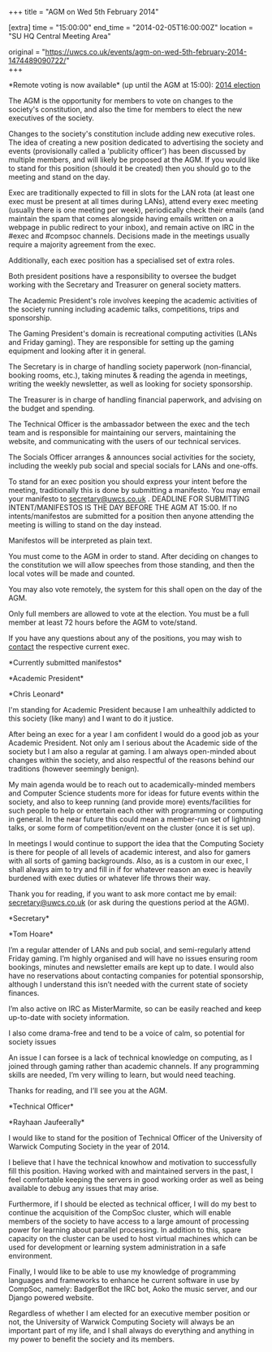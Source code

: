 +++
title = "AGM on Wed 5th February 2014"

[extra]
time = "15:00:00"
end_time = "2014-02-05T16:00:00Z"
location = "SU HQ Central Meeting Area"

original = "https://uwcs.co.uk/events/agm-on-wed-5th-february-2014-1474489090722/"    
+++

\*Remote voting is now available\* (up until the AGM at 15:00): [2014 election](http://uwcs.co.uk/elections/details/6/)

The AGM is the opportunity for members to vote on changes to the society's constitution, and also the time for members to elect the new executives of the society.

Changes to the society's constitution include adding new executive roles. The idea of creating a new position dedicated to advertising the society and events (provisionally called a 'publicity officer') has been discussed by multiple members, and will likely be proposed at the AGM. If you would like to stand for this position (should it be created) then you should go to the meeting and stand on the day.

Exec are traditionally expected to fill in slots for the LAN rota (at least one exec must be present at all times during LANs), attend every exec meeting (usually there is one meeting per week), periodically check their emails (and maintain the spam that comes alongside having emails written on a webpage in public redirect to your inbox), and remain active on IRC in the \#exec and \#compsoc channels. Decisions made in the meetings usually require a majority agreement from the exec.

Additionally, each exec position has a specialised set of extra roles.

Both president positions have a responsibility to oversee the budget working with the Secretary and Treasurer on general society matters.

The Academic President's role involves keeping the academic activities of the society running including academic talks, competitions, trips and sponsorship.

The Gaming President's domain is recreational computing activities (LANs and Friday gaming). They are responsible for setting up the gaming equipment and looking after it in general.

The Secretary is in charge of handling society paperwork (non-financial, booking rooms, etc.), taking minutes & reading the agenda in meetings, writing the weekly newsletter, as well as looking for society sponsorship.

The Treasurer is in charge of handling financial paperwork, and advising on the budget and spending.

The Technical Officer is the ambassador between the exec and the tech team and is responsible for maintaining our servers, maintaining the website, and communicating with the users of our technical services.

The Socials Officer arranges & announces social activities for the society, including the weekly pub social and special socials for LANs and one-offs.

To stand for an exec position you should express your intent before the meeting, traditionally this is done by submitting a manifesto. You may email your manifesto to <secretary@uwcs.co.uk> . DEADLINE FOR SUBMITTING INTENT/MANIFESTOS IS THE DAY BEFORE THE AGM AT 15:00. If no intents/manifestos are submitted for a position then anyone attending the meeting is willing to stand on the day instead.

Manifestos will be interpreted as plain text.

You must come to the AGM in order to stand. After deciding on changes to the constitution we will allow speeches from those standing, and then the local votes will be made and counted.

You may also vote remotely, the system for this shall open on the day of the AGM.

Only full members are allowed to vote at the election. You must be a full member at least 72 hours before the AGM to vote/stand.

If you have any questions about any of the positions, you may wish to [contact](http://uwcs.co.uk/cms/contact/) the respective current exec.

\*Currently submitted manifestos\*

\*Academic President\*

\*Chris Leonard\*

I'm standing for Academic President because I am unhealthily addicted to this society (like many) and I want to do it justice.

After being an exec for a year I am confident I would do a good job as your Academic President. Not only am I serious about the Academic side of the society but I am also a regular at gaming. I am always open-minded about changes within the society, and also respectful of the reasons behind our traditions (however seemingly benign).

My main agenda would be to reach out to academically-minded members and Computer Science students more for ideas for future events within the society, and also to keep running (and provide more) events/facilities for such people to help or entertain each other with programming or computing in general. In the near future this could mean a member-run set of lightning talks, or some form of competition/event on the cluster (once it is set up).

In meetings I would continue to support the idea that the Computing Society is there for people of all levels of academic interest, and also for gamers with all sorts of gaming backgrounds. Also, as is a custom in our exec, I shall always aim to try and fill in if for whatever reason an exec is heavily burdened with exec duties or whatever life throws their way.

Thank you for reading, if you want to ask more contact me by email: secretary@uwcs.co.uk (or ask during the questions period at the AGM).

\*Secretary\*

\*Tom Hoare\*

I’m a regular attender of LANs and pub social, and semi-regularly attend Friday gaming. I’m highly organised and will have no issues ensuring room bookings, minutes and newsletter emails are kept up to date. I would also have no reservations about contacting companies for potential sponsorship, although I understand this isn’t needed with the current state of society finances.

I’m also active on IRC as MisterMarmite, so can be easily reached and keep up-to-date with society information.

I also come drama-free and tend to be a voice of calm, so potential for society issues

An issue I can forsee is a lack of technical knowledge on computing, as I joined through gaming rather than academic channels. If any programming skills are needed, I’m very willing to learn, but would need teaching.

Thanks for reading, and I’ll see you at the AGM.

\*Technical Officer\*

\*Rayhaan Jaufeerally\*

I would like to stand for the position of Technical Officer of the University of Warwick Computing Society in the year of 2014.

I believe that I have the technical knowhow and motivation to successfully fill this position. Having worked with and maintained servers in the past, I feel comfortable keeping the servers in good working order as well as being available to debug any issues that may arise.

Furthermore, if I should be elected as technical officer, I will do my best to continue the acquisition of the CompSoc cluster, which will enable members of the society to have access to a large amount of processing power for learning about parallel processing. In addition to this, spare capacity on the cluster can be used to host virtual machines which can be used for development or learning system administration in a safe environment.

Finally, I would like to be able to use my knowledge of programming languages and frameworks to enhance he current software in use by CompSoc, namely: BadgerBot the IRC bot, Aoko the music server, and our Django powered website.

Regardless of whether I am elected for an executive member position or not, the University of Warwick Computing Society will always be an important part of my life, and I shall always do everything and anything in my power to benefit the society and its members.

